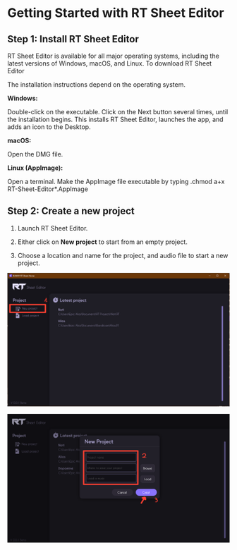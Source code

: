# Getting Started with RT Sheet Editor

## Step 1: Install RT Sheet Editor

RT Sheet Editor is available for all major operating systems, including the latest versions of Windows, macOS, and Linux. To download RT Sheet Editor

The installation instructions depend on the operating system.

**Windows:**

Double-click on the executable.
Click on the Next button several times, until the installation begins. This installs RT Sheet Editor, launches the app, and adds an icon to the Desktop.

**macOS:**

Open the DMG file.

**Linux (AppImage):**

Open a terminal.
Make the AppImage file executable by typing .chmod a+x RT-Sheet-Editor*.AppImage

## Step 2: Create a new project

1. Launch RT Sheet Editor.

2. Either click on **New project** to start from an empty project.

3. Choose a location and name for the project, and audio file to start a new project.


![An image](./assets/Home.png)

![An image](./assets/NewProject.png)
